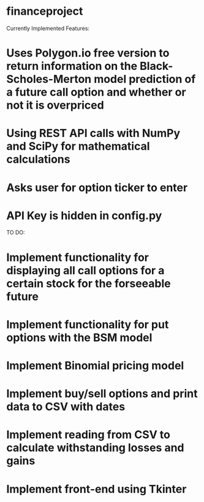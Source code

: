 # financeproject

Currently Implemented Features:
# Uses Polygon.io free version to return information on the Black-Scholes-Merton model prediction of a future call option and whether or not it is overpriced
# Using REST API calls with NumPy and SciPy for mathematical calculations
# Asks user for option ticker to enter
# API Key is hidden in config.py


TO DO:
# Implement functionality for displaying all call options for a certain stock for the forseeable future
# Implement functionality for put options with the BSM model
# Implement Binomial pricing model
# Implement buy/sell options and print data to CSV with dates
# Implement reading from CSV to calculate withstanding losses and gains
# Implement front-end using Tkinter
